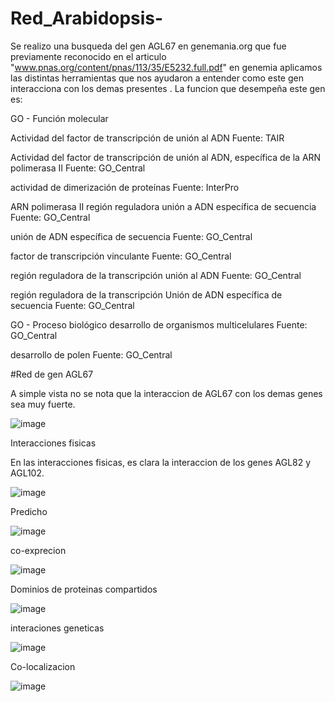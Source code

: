 # Red_Arabidopsis-
Se realizo una busqueda del gen AGL67 en genemania.org que fue previamente reconocido en el  articulo "www.pnas.org/content/pnas/113/35/E5232.full.pdf" en genemia aplicamos las distintas herramientas que nos ayudaron a entender como este gen interacciona con los demas presentes .
La funcion que desempeña este gen es: 
    
GO - Función molecular 

Actividad del factor de transcripción de unión al ADN Fuente: TAIR 
 
Actividad del factor de transcripción de unión al ADN, específica de la ARN polimerasa II Fuente: GO_Central 

actividad de dimerización de proteínas Fuente: InterPro 

ARN polimerasa II región reguladora unión a ADN específica de secuencia Fuente: GO_Central 

unión de ADN específica de secuencia Fuente: GO_Central  

factor de transcripción vinculante Fuente: GO_Central 

región reguladora de la transcripción unión al ADN Fuente: GO_Central

región reguladora de la transcripción Unión de ADN específica de secuencia Fuente: GO_Central

GO - Proceso biológico 
desarrollo de organismos multicelulares Fuente: GO_Central 

desarrollo de polen Fuente: GO_Central
 

#Red de gen  AGL67 

A simple vista no se nota que la interaccion de AGL67 con los demas genes sea muy fuerte.

![image](https://user-images.githubusercontent.com/67980504/86855552-34a81900-c080-11ea-8336-83cbf334c3d6.png)


Interacciones fisicas 

En las interacciones fisicas, es clara la interaccion de los genes  AGL82 y AGL102.

![image](https://user-images.githubusercontent.com/67980504/86855629-5d301300-c080-11ea-99df-76b63ded5f3d.png) 

Predicho 

![image](https://user-images.githubusercontent.com/67980504/86855686-7a64e180-c080-11ea-9275-49a318bd1148.png) 

co-exprecion  



![image](https://user-images.githubusercontent.com/67980504/86855760-a3857200-c080-11ea-864f-715e5c56a808.png) 

Dominios de proteinas compartidos 

![image](https://user-images.githubusercontent.com/67980504/86855796-b8620580-c080-11ea-9e7e-3ac86be84253.png) 

interaciones geneticas 

![image](https://user-images.githubusercontent.com/67980504/86855866-daf41e80-c080-11ea-9442-d3c8edb278e7.png) 

Co-localizacion 

![image](https://user-images.githubusercontent.com/67980504/86855920-ef381b80-c080-11ea-97ad-eda77a793c42.png)

